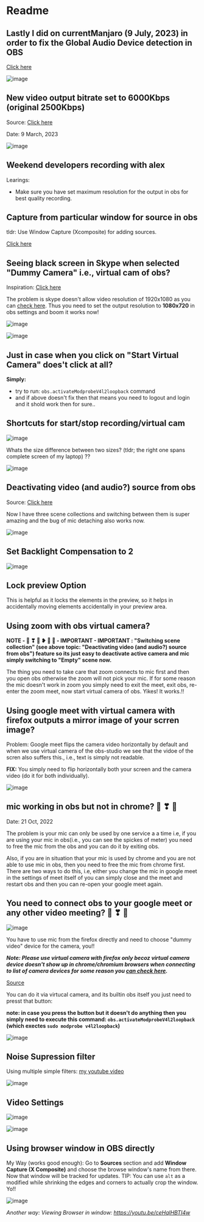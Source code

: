 # Readme

## Lastly I did on currentManjaro (9 July, 2023) in order to fix the Global Audio Device detection in OBS

[Click here](https://forum.manjaro.org/t/obs-studio-not-working-after-last-update/132445/27)

![image](https://github.com/sahilrajput03/sahilrajput03/assets/31458531/440b3c66-0a93-4db1-81b0-5a6a548d7658)

## New video output bitrate set to 6000Kbps (original 2500Kbps)

Source: [Click here](https://youtu.be/wt-ac45JQaU)

Date: 9 March, 2023

![image](https://user-images.githubusercontent.com/31458531/224020169-4bec6fb4-787b-494a-8b44-80f33a056173.png)

## Weekend developers recording with alex

Learings:
- Make sure you have set maximum resolution for the output in obs for best quality recording.

## Capture from particular window for source in obs

tldr: Use Window Capture (Xcomposite) for adding sources.

[Click here](https://obsproject.com/kb/window-capture-sources)

## Seeing black screen in Skype when selected "Dummy Camera" i.e., virtual cam of obs?

Inspiration: [Click here](https://obsproject.com/forum/threads/solved-arch-linux-obs-virtual-camera-works-in-vlc-but-not-in-skype.152837/)

The problem is skype doesn't allow video resolution of 1920x1080 as you can [check here](https://learn.microsoft.com/en-us/skypeforbusiness/plan-your-deployment/clients-and-devices/video-resolutions). Thus you need to set the output resolution to **1080x720** in obs settings and boom it works now!

![image](https://user-images.githubusercontent.com/31458531/200127994-7b0c8907-062a-4d41-a583-80d69e2d065a.png)

![image](https://user-images.githubusercontent.com/31458531/200128854-8042447b-01ca-40e2-8d7c-c0d02c9026ab.png)

## Just in case when you click on "Start Virtual Camera" does't click at all?

**Simply:**
- try to run: `obs.activateModprobeV4l2loopback` command
- and if above doesn't fix then that means you need to logout and login and it shold work then for sure..

## Shortcuts for start/stop recording/virtual cam

![image](https://user-images.githubusercontent.com/31458531/200125597-54e2c11d-c9ac-4e11-a2b4-1bb166aeee5f.png)

Whats the size difference between two sizes? (tldr; the right one spans complete screen of my laptop) ??

![image](https://user-images.githubusercontent.com/31458531/200129159-f215e6df-c70a-4757-830a-fddb5ee1d544.png)


## Deactivating video (and audio?) source from obs

Source: [Click here](https://obsproject.com/forum/threads/disable-webcam-when-not-in-use.143110/post-582838)

Now I have three scene collections and switching between them is super amazing and the bug of mic detaching also works now.

![image](https://user-images.githubusercontent.com/31458531/200125057-3b0472a8-0a25-4df4-a840-a38048fdf523.png)

## Set Backlight Compensation to 2

![image](https://user-images.githubusercontent.com/31458531/200124332-ee2246a2-8574-4319-959b-49f11d1aa22b.png)

## Lock preview Option

This is helpful as it locks the elements in the preview, so it helps in accidentally moving elements accidentally in your preview area.

## Using zoom with obs virtual camera?

**NOTE - 🥰 ❣ 💓 ❥ 💑 💜 - IMPORTANT - IMPORTANT : "Switching scene collection" (see above topic: "Deactivating video (and audio?) source from obs") feature so its just easy to deactivate active camera and mic simply switching to "Empty" scene now.**

The thing you need to take care that zoom connects to mic first and then you open obs otherwise the zoom will not pick your mic. If for some reason the mic doesn't work in zoom you simply need to exit the meet, exit obs, re-enter the zoom meet, now start virtual camera of obs. Yikes! It works.!!

## Using google meet with virtual camera with firefox outputs a mirror image of your scrren image?

Problem: Google meet flips the camera video horizontally by default and when we use virtual camera of the obs-studio we see that the vidoe of the scren also suffers this., i.e., text is simply not readable.

**FIX:** You simply need to flip horizontally both your screen and the camera video (do it for both individually).

![image](https://user-images.githubusercontent.com/31458531/197192284-a82e843e-a6a7-4a89-abcd-939d15cb974f.png)

## mic working in obs but not in chrome? 🥰 ❣ 💓

Date: 21 Oct, 2022

The problem is your mic can only be used by one service a a time i.e, if you are using your mic in obs(i.e., you can see the spickes of meter) you need to free the mic from the obs and you can do it by exiting obs.

Also, if you are in situation that your mic is used by chrome and you are not able to use mic in obs, then you need to free the mic from chrome first. There are two ways to do this, i.e, either you change the mic in google meet in the settings of meet itself of you can simply close and the meet and restart obs and then you can re-open your google meet again.

## You need to connect obs to your google meet or any other video meeting? 🥰 ❣ 💓

![image](https://user-images.githubusercontent.com/31458531/197194173-61fb1603-b2ee-46df-8135-eea31c40e00e.png)

You have to use mic from the firefox directly and need to choose "dummy video" device for the camera, you!!

***Note: Please use virtual camera with firefox only becoz virtual camera device doesn't show up in chrome/chromium browsers when connecting to list of camera devices for some reason you [can check here](https://github.com/umlaeute/v4l2loopback/issues/183).***

[Source](https://jonathanbossenger.com/2020/12/17/obs-studio-linux-virtual-camera/)

You can do it via virtucal camera, and its builtin obs itself you just need to presst that button:

**note: in case you press the button but it doesn't do anything then you simply need to execute this command: `obs.activateModprobeV4l2loopback` (which exectes `sudo modprobe v4l2loopback`)**

![image](https://user-images.githubusercontent.com/31458531/197187061-1de9775f-80bb-4741-8665-1a43f6bfc331.png)


## Noise Supression filter

Using multiple simple filters: [my youtube video](https://www.youtube.com/watch?v=jjRvPKiSyks&feature=youtu.be)

![image](https://user-images.githubusercontent.com/31458531/192278208-2733e422-19c9-4438-b0c6-7150a4e3be58.png)


## Video Settings

![image](https://user-images.githubusercontent.com/31458531/174532597-0fe33a0a-5fdc-4c53-961c-ee017f5f792a.png)

![image](https://user-images.githubusercontent.com/31458531/174532723-99a041cb-9db1-4b21-8cb6-7a816680a4c9.png)

## Using browser window in OBS directly

My Way (works good enough): Go to **Sources** section and add **Window Capture (X Composite)** and choose the browse window's name from there. Now that window will be tracked for updates. TIP: You can use `alt` as a modified while shrinking the edges and corners to actually crop the window. Yo!!

![image](https://user-images.githubusercontent.com/31458531/176380867-ade00787-fc98-400b-8602-0dad0c3a057d.png)

*Another way: Viewing Browser in window: https://youtu.be/ceHqlHBTI4w*
